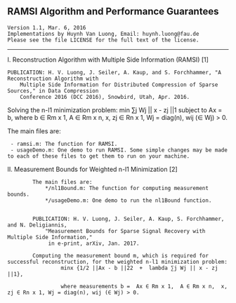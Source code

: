 RAMSI Algorithm and Performance Guarantees
-----------------------------------------------------------------------
    Version 1.1, Mar. 6, 2016
    Implementations by Huynh Van Luong, Email: huynh.luong@fau.de
    Please see the file LICENSE for the full text of the license.
-----------------------------------------------------------------------

I. Reconstruction Algorithm with Multiple Side Information (RAMSI) [1]

    PUBLICATION: H. V. Luong, J. Seiler, A. Kaup, and S. Forchhammer, "A Reconstruction Algorithm with 
    	Multiple Side Information for Distributed Compression of Sparse Sources," in Data Compression 
    	Conference 2016 (DCC 2016), Snowbird, Utah, Apr. 2016.

  Solving the n-l1 minimization problem:
        min ∑j Wj || x - zj ||1   subject to  Ax = b, 
        	where b ∈ Rm x 1,  A ∈ Rm x n,  x, zj ∈ Rn x 1, Wj = diag(n), wij (∈ Wj) > 0.
		
 The main files are:  
 
     - ramsi.m: The function for RAMSI.
     - usageDemo.m: One demo to run RAMSI. Some simple changes may be made to each of these files to get them to run on your machine. 
       
II. Measurement Bounds for Weighted n-l1 Minimization [2]

            The main files are:    
	            */nl1Bound.m: The function for computing measurement bounds.
	            */usageDemo.m: One demo to run the nl1Bound function. 


            PUBLICATION: H. V. Luong, J. Seiler, A. Kaup, S. Forchhammer, and N. Deligiannis, 
                "Measurement Bounds for Sparse Signal Recovery with Multiple Side Information," 
                 in e-print, arXiv, Jan. 2017.

            Computing the measurement bound m, which is required for successful reconstruction, for the weighted n-l1 minimization problem:
                     minx {1/2 ||Ax - b ||22  +  lambda ∑j Wj || x - zj ||1},

                     where measurements b =  Ax ∈ Rm x 1,  A ∈ Rm x n,  x, zj ∈ Rn x 1, Wj = diag(n), wij (∈ Wj) > 0.

